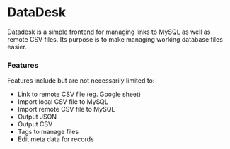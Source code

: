 # DataDesk

Datadesk is a simple frontend for managing links to MySQL as well as remote CSV files. Its purpose is to make managing working database files easier.

### Features

Features include but are not necessarily limited to:

- Link to remote CSV file (eg. Google sheet)
- Import local CSV file to MySQL
- Import remote CSV file to MySQL
- Output JSON
- Output CSV
- Tags to manage files
- Edit meta data for records

